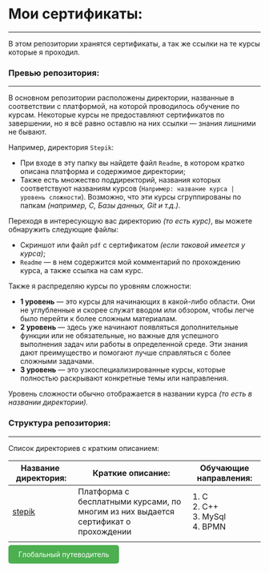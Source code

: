 # Мои сертификаты:

---

В этом репозитории хранятся сертификаты, а так же ссылки на те курсы которые я проходил.

### Превью репозитория:

---

В основном репозитории расположены директории, названные в соответствии с платформой, на которой проводилось обучение по курсам. Некоторые курсы не предоставляют сертификатов по завершении, но я всё равно оставлю на них ссылки — знания лишними не бывают.

Например, директория `Stepik`:

* При входе в эту папку вы найдете файл `Readme`, в котором кратко описана платформа и содержимое директории;
* Также есть множество поддиректорий, названия которых соответствуют названиям курсов (`Например: название курса | уровень сложности`). Возможно, что эти курсы сгруппированы по папкам *(например, C, Базы данных, Git и т.д.)*.

Переходя в интересующую вас директорию *(то есть курс)*, вы можете обнаружить следующие файлы:

* Скриншот или файл `pdf` с сертификатом *(если таковой имеется у курса)*;
* `Readme` — в нем содержится мой комментарий по прохождению курса, а также ссылка на сам курс.

Также я распределяю курсы по уровням сложности:

* **1 уровень** — это курсы для начинающих в какой-либо области. Они не углубленные и скорее служат вводом или обзором, чтобы легче было перейти к более сложным материалам.
* **2 уровень** — здесь уже начинают появляться дополнительные функции или не обязательные, но важные для успешного выполнения задач или работы в определенной среде. Эти знания дают преимущество и помогают лучше справляться с более сложными задачами.
* **3 уровень** — это узкоспециализированные курсы, которые полностью раскрывают конкретные темы или направления.

Уровень сложности обычно отображается в названии курса *(то есть в названии директории).*

### Структура  репозитория:

---

Список директориев с кратким описанием:

| Название  директория:                              | Краткие описание:                                                                                                                           | Обучающие направления:    |
| --------------------------------------------------------------------- | ---------------------------------------------------------------------------------------------------------------------------------------------------------- | --------------------------------------------- |
| [stepik](https://github.com/Akhzariell/my_certificates/tree/main/stepik) | Платформа с бесплатными курсами, по многим из них выдается сертификат о прохождении | 1. С<br />2. С++<br />3. MySql<br />4. BPMN |
|                                                                       |                                                                                                                                                            |                                               |

<a href="https://github.com/Akhzariell/Projects" style="padding: 10px 20px; background-color: #4CAF50; color: white; text-decoration: none; border-radius: 5px;">Глобальный путеводитель</a>
